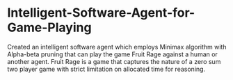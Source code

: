 # Intelligent-Software-Agent-for-Game-Playing
Created an intelligent software agent which employs Minimax algorithm with Alpha-beta pruning that can play the game Fruit Rage against a human or another agent. Fruit Rage is a game that captures the nature of a zero sum two player game with strict limitation on allocated time for reasoning.
